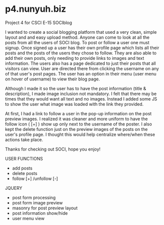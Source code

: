 p4.nunyuh.biz
=============

Project 4 for CSCI E-15 SOCIblog

I wanted to create a social blogging platform that used a very clean, simple layout and and easy upload method. Anyone can come to look at all the posts from all the users of SOCI blog. To post or follow a user one must signup. Once signed up a user has their own profile page which lists all their posts and the posts of the users they chose to follow. They are also able to add their own posts, only needing to provide links to images and text information. The users also has a page dedicated to just their posts that all visitors can view. User are directed there from clicking the username on any of that user's post pages. The user has an option in their menu (user menu on hover of username) to view their blog page.

Although I made it so the user has to have the post information (title & description), I made image inclusion not mandatory. I felt that there may be times that they would want all text and no images. Instead I added some JS to show the user what image was loaded with the link they provided.

At first, I had a link to follow a user in the pop-up information on the post preview images. I realized it was cleaner and more uniform to have the follow icon ( [+] ) show up only next to the username of the poster. I also kept the delete function just on the preview images of the posts on the user's profile page. I thought this would help centralize where/when these actions take place.

Thanks for checking out SOCI, hope you enjoy!

USER FUNCTIONS
+ add posts
+ delete posts
+ follow [+] /unfollow [-]

JQUERY
+ post form processing
+ post form image preview
+ masonry for post preview layout
+ post information show/hide
+ user menu view